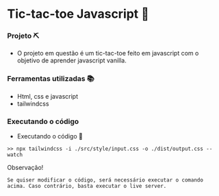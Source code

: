 # Tic-tac-toe Javascript 🦏

### Projeto ⛏️
- O projeto em questão é um tic-tac-toe feito em javascript com o objetivo de aprender javascript vanilla.

### Ferramentas utilizadas 📚
- Html, css e javascript
- tailwindcss

### Executando o código

- Executando o código 🚀
```
>> npx tailwindcss -i ./src/style/input.css -o ./dist/output.css --watch

```

Observação!
```
Se quiser modificar o código, será necessário executar o comando acima. Caso contrário, basta executar o live server.
```

